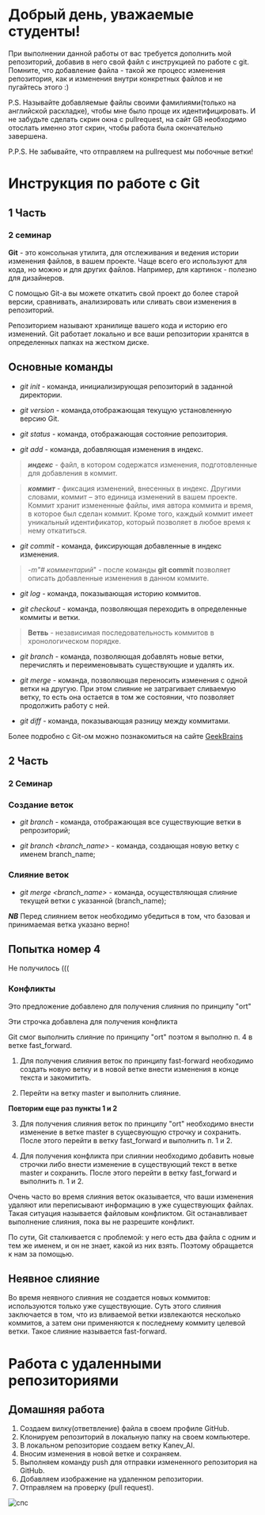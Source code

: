 # Добрый день, уважаемые студенты! 
  При выполнении данной работы от вас требуется дополнить мой репозиторий, добавив в него свой файл с инструкцией по работе с git. Помните, что добавление файла - такой же процесс изменения репозитория, как и изменения внутри конкретных файлов и не пугайтесь этого :)

  P.S. Называйте добавляемые файлы своими фамилиями(только на английской раскладке), чтобы мне было проще их идентифицировать. И не забудьте сделать скрин окна с pullrequest, на сайт GB необходимо отослать именно этот скрин, чтобы работа была окончательно завершена.

  P.P.S. Не забывайте, что отправляем на pullrequest мы побочные ветки!
  # Инструкция по работе с Git
## 1 Часть
### 2 семинар
**Git** - это консольная утилита, для отслеживания и ведения истории изменения файлов, в вашем проекте. Чаще всего его используют для кода, но можно и для других файлов. Например, для картинок - полезно для дизайнеров.

С помощью Git-a вы можете откатить свой проект до более старой версии, сравнивать, анализировать или сливать свои изменения в репозиторий.

Репозиторием называют хранилище вашего кода и историю его изменений. Git работает локально и все ваши репозитории хранятся в определенных папках на жестком диске.

## Основные команды

* *git init* - команда, инициализирующая репозиторий в заданной директории.

* *git version* - команда,отображающая текущую установленную версию Git.

* *git status* - команда, отображающая состояние репозитория.

* *git add* - команда, добавляющая изменения в индекс.

>__*индекс*__ - файл, в котором содержатся изменения, подготовленные для добавления в коммит.

>__*коммит*__ - фиксация изменений, внесенных в индекс. Другими словами, коммит – это единица изменений в вашем проекте. Коммит хранит измененные файлы, имя автора коммита и время, в которое был сделан коммит. Кроме того, каждый коммит имеет уникальный идентификатор, который позволяет в любое время к нему откатиться.

* *git commit* - команда, фиксирующая добавленные в индекс изменения.

>*-m"# комментарий*" - после команды __git commit__ позволяет описать добавленные изменения в данном коммите.

* *git log* - команда, показывающая историю коммитов.

* *git checkout* - команда, позволяющая переходить в определенные коммиты и ветки.

> **Ветвь** - независимая последовательность коммитов в хронологическом порядке. 

* *git branch* - команда, позволяющая добавлять новые ветки, перечислять и переименовывать существующие и удалять их.

* *git merge* - команда, позволяющая переносить изменения с одной ветки на другую. При этом слияние не затрагивает сливаемую ветку, то есть она остается в том же состоянии, что позволяет продолжить работу с ней. 

* *git diff* - команда, показывающая разницу между коммитами.

Более подробно с Git-ом можно познакомиться на сайте [GeekBrains](https://gb.ru/chapters/7831)



## 2 Часть
### 2 Семинар
### Создание веток

* *git branch* - команда, отображающая все существующие ветки в репрозиторий;

* *git branch <branch_name>* - команда, создающая новую ветку с именем branch_name;

### Слияние веток

* *git merge <branch_name>* - команда, осуществляющая слияние текущей ветки с указанной (branch_name);

__*NB*__ Перед слиянием веток необходимо убедиться в том, что базовая и принимаемая ветка указано верно!

## Попытка номер 4


Не получилось (((

### Конфликты

Это предложение добавлено для получения слияния по принципу "ort"

Эти строчка добавлена для получения конфликта

Git смог выполнить слияние по принципу "ort" поэтом я выполню п. 4 в ветке fast_forward. 


1. Для получения слияния веток по принципу fast-forward необходимо создать новую ветку и в новой ветке внести изменения в конце текста и закомитить.

2. Перейти на ветку master и выполнить слияние.

**Повторим еще раз пункты 1 и 2**

3. Для получения слияния веток по принципу "ort" необходимо внести изменение в ветке master в сущесвующую строчку и сохранить. После этого перейти в ветку fast_forward и выполнить п. 1 и 2. 

4. Для получения конфликта при слиянии необходимо добавить новые строчки либо внести изменение в существующий текст в ветке master и сохранить. После этого перейти в ветку fast_forward и выполнить п. 1 и 2. 

Очень часто во время слияния веток оказывается, что ваши изменения удаляют или переписывают информацию в уже существующих файлах. Такая ситуация называется файловым конфликтом. Git останавливает выполнение слияния, пока вы не разрешите конфликт.

По сути, Git сталкивается с проблемой: у него есть два файла с одним и тем же именем, и он не знает, какой из них взять. Поэтому обращается к нам за помощью.
## Неявное слияние
Во время неявного слияния не создается новых коммитов: используются только уже существующие. Суть этого слияния заключается в том, что из вливаемой ветки извлекаются несколько коммитов, а затем они применяются к последнему коммиту целевой ветки. Такое слияние называется fast-forward.
 
 # Работа с удаленными репозиториями

 ## Домашняя работа

 1. Создаем вилку(ответвление) файла в своем профиле GitHub.
 2. Клонируем репозиторий в локальную папку на своем компьютере.
 3. В локальном репозиторие создаем ветку Kanev_AI.
 4. Вносим изменения в новой ветке и сохраняем.
 5. Выполняем команду push для отправки измененного репозитория на GitHub.
 6. Добавляем изображение на удаленном репозитории.
 7. Отправляем на проверку (pull request).
 
 ![спс](https://user-images.githubusercontent.com/115030025/194706792-de38103e-c632-49a6-a236-8a1fc13c7ea5.jpg)
